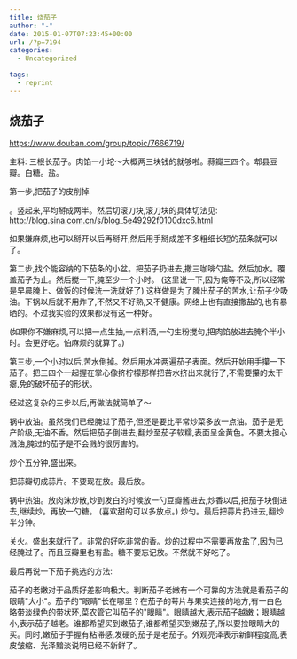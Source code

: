 ```yaml
---
title: 烧茄子
author: "-"
date: 2015-01-07T07:23:45+00:00
url: /?p=7194
categories:
  - Uncategorized

tags:
  - reprint
---
```

## 烧茄子
https://www.douban.com/group/topic/7666719/

主料: 三根长茄子。肉馅一小坨～大概两三块钱的就够啦。蒜瓣三四个。郫县豆瓣。白糖。盐。

第一步,把茄子的皮削掉
  
。竖起来,平均掰成两半。然后切滚刀块,滚刀块的具体切法见: http://blog.sina.com.cn/s/blog_5e49292f0100dxc6.html
  
如果嫌麻烦,也可以掰开以后再掰开,然后用手掰成差不多粗细长短的茄条就可以了。

第二步,找个能容纳的下茄条的小盆。把茄子扔进去,撒三咖啡勺盐。然后加水。覆盖茄子为止。然后搅一下,腌至少一个小时。 (这里说一下,因为俺等不及,所以经常是早晨腌上、做饭的时候洗一洗就好了) 这样做是为了腌出茄子的苦水,让茄子少吸油。下锅以后就不用炸了,不然又不好熟,又不健康。网络上也有直接撒盐的,也有暴晒的。不过我实验的效果都没有这一种好。
  
 (如果你不嫌麻烦,可以把一点生抽,一点料酒,一勺生粉搅匀,把肉馅放进去腌个半小时。会更好吃。怕麻烦的就算了。) 

第三步,一个小时以后,苦水倒掉。然后用水冲两遍茄子表面。然后开始用手攥一下茄子。把三四个一起握在掌心像挤柠檬那样把苦水挤出来就行了,不需要攥的太干瘪,免的破坏茄子的形状。

经过这复杂的三步以后,再做法就简单了～

锅中放油。虽然我们已经腌过了茄子,但还是要比平常炒菜多放一点油。茄子是无产阶级,无油不香。然后把茄子倒进去,翻炒至茄子软糯,表面呈金黄色。不要太担心溅油,腌过的茄子是不会溅的很厉害的。
  
炒个五分钟,盛出来。
  
把蒜瓣切成蒜片。不要现在放。最后放。
  
锅中热油。放肉沫炒散,炒到发白的时候放一勺豆瓣酱进去,炒香以后,把茄子块倒进去,继续炒。再放一勺糖。 (喜欢甜的可以多放点。) 炒匀。最后把蒜片扔进去,翻炒半分钟。
  
关火。盛出来就行了。非常的好吃非常的香。炒的过程中不需要再放盐了,因为已经腌过了。而且豆瓣里也有盐。糖不要忘记放。不然就不好吃了。

最后再说一下茄子挑选的方法: 
  
茄子的老嫩对于品质好差影响极大。判断茄子老嫩有一个可靠的方法就是看茄子的眼睛"大小"。茄子的"眼睛"长在哪里？在茄子的萼片与果实连接的地方,有一白色略带淡绿色的带状环,菜农管它叫茄子的"眼睛"。眼睛越大,表示茄子越嫩；眼睛越小,表示茄子越老。谁都希望买到嫩茄子,谁都希望买到嫩茄子,所以要捡眼睛大的买。同时,嫩茄子手握有粘滞感,发硬的茄子是老茄子。外观亮泽表示新鲜程度高,表皮皱缩、光泽黯淡说明已经不新鲜了。